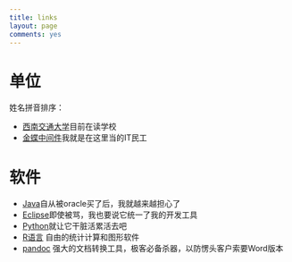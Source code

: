 ```yaml
---
title: links
layout: page
comments: yes
---
```


# 单位

姓名拼音排序：

- [西南交通大学](http://www.swjtu.edu.cn)目前在读学校
- [金蝶中间件](http://www.apusic.com/homepage/index.faces)我就是在这里当的IT民工


# 软件

- [Java](http://www.oracle.com/technetwork/java/index.html)自从被oracle买了后，我就越来越担心了
- [Eclipse](http://www.eclipse.org)即使被骂，我也要说它统一了我的开发工具
- [Python](http://www.python.org/)就让它干脏活累活去吧
- [R语言](http://www.r-project.org) 自由的统计计算和图形软件
- [pandoc](http://johnmacfarlane.net/pandoc/) 强大的文档转换工具，极客必备杀器，以防愣头客户索要Word版本

